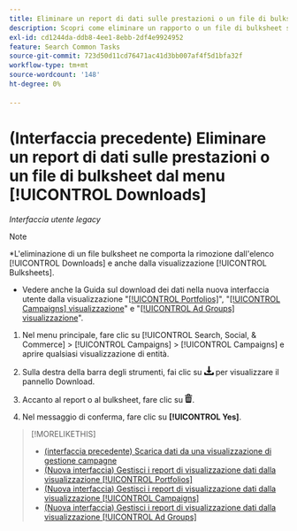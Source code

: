 ```yaml
---
title: Eliminare un report di dati sulle prestazioni o un file di bulksheet dal menu [!UICONTROL Downloads]
description: Scopri come eliminare un rapporto o un file di bulksheet scaricato da una vista di gestione della campagna.
exl-id: cd1244da-ddb8-4ee1-8ebb-2df4e9924952
feature: Search Common Tasks
source-git-commit: 723d50d11cd76471ac41d3bb007af4f5d1bfa32f
workflow-type: tm+mt
source-wordcount: '148'
ht-degree: 0%

---
```


# (Interfaccia precedente) Eliminare un report di dati sulle prestazioni o un file di bulksheet dal menu [!UICONTROL Downloads]

*Interfaccia utente legacy*

>[!NOTE]
>
>*L&#39;eliminazione di un file bulksheet ne comporta la rimozione dall&#39;elenco [!UICONTROL Downloads] e anche dalla visualizzazione [!UICONTROL Bulksheets].
>* Vedere anche la Guida sul download dei dati nella nuova interfaccia utente dalla visualizzazione &quot;[[!UICONTROL Portfolios]](/help/search-social-commerce/new-ui/manage/portfolios/portfolio-view-report.md)&quot;, &quot;[[!UICONTROL Campaigns] visualizzazione](/help/search-social-commerce/new-ui/manage/campaigns/campaign-view-report.md)&quot; e &quot;[[!UICONTROL Ad Groups] visualizzazione](/help/search-social-commerce/new-ui/manage/ad-groups/ad-group-view-report.md)&quot;.

1. Nel menu principale, fare clic su [!UICONTROL Search, Social, & Commerce] > [!UICONTROL Campaigns] > [!UICONTROL Campaigns] e aprire qualsiasi visualizzazione di entità.

1. Sulla destra della barra degli strumenti, fai clic su ![Download del rapporto](/help/search-social-commerce/assets/download.png "Download del rapporto") per visualizzare il pannello Download.

1. Accanto al report o al bulksheet, fare clic su ![Elimina](/help/search-social-commerce/assets/delete.png "Elimina").

1. Nel messaggio di conferma, fare clic su **[!UICONTROL Yes]**.

>[!MORELIKETHIS]
>
>* [(interfaccia precedente) Scarica dati da una visualizzazione di gestione campagne](/help/search-social-commerce/common-tasks/navigation-editing-selection/download.md)
>* [(Nuova interfaccia) Gestisci i report di visualizzazione dati dalla visualizzazione [!UICONTROL Portfolios]](/help/search-social-commerce/new-ui/manage/portfolios/portfolio-view-report.md)
>* [(Nuova interfaccia) Gestisci i report di visualizzazione dati dalla visualizzazione [!UICONTROL Campaigns]](/help/search-social-commerce/new-ui/manage/campaigns/campaign-view-report.md)
>* [(Nuova interfaccia) Gestisci i report di visualizzazione dati dalla visualizzazione [!UICONTROL Ad Groups]](/help/search-social-commerce/new-ui/manage/ad-groups/ad-group-view-report.md)
